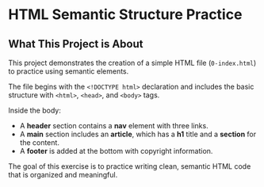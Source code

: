 # HTML Semantic Structure Practice

## What This Project is About
This project demonstrates the creation of a simple HTML file (`0-index.html`) to practice using semantic elements.

The file begins with the `<!DOCTYPE html>` declaration and includes the basic structure with `<html>`, `<head>`, and `<body>` tags.  

Inside the body:
- A **header** section contains a **nav** element with three links.  
- A **main** section includes an **article**, which has a **h1** title and a **section** for the content.  
- A **footer** is added at the bottom with copyright information.  

The goal of this exercise is to practice writing clean, semantic HTML code that is organized and meaningful.
